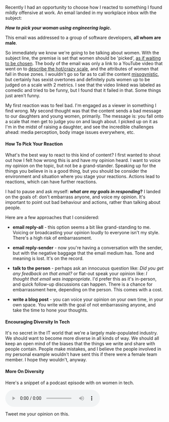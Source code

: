 <!--{Title:"How To Pick Your Reactions To Mildly Offensive Things In The Workplace", Intro:"I received an email at work with mildly sexist content. Reacting to it with care.", PublishedOn:"19-Aug-2014"}-->

Recently I had an opportunity to choose how I reacted to something I found mildly offensive at work. An email landed in my workplace inbox with the subject:

 ***How to pick your woman using engineering logic*.**

This email was addressed to a group of software developers, **all whom are male**.
 
So immediately we know we're going to be talking about women. With the subject line, the premise is set that women should be 'picked', [as if waiting to be chosen](https://en.wikipedia.org/wiki/Binders_full_of_women).  The body of the email was only a link to a YouTube video that went on to [describe the hot/crazy scale](http://i.imgur.com/GcL7FpD.jpg), and the attributes of women that fall in those zones. I wouldn't go so far as to call the content [misogynistic](https://en.wikipedia.org/wiki/Misogeny), but certainly has sexist overtones and definitely puts women up to be judged on a scale with 2 metrics. I see that the video linked was labeled as comedic and tried to be funny, but I found that it failed in that. Some things just aren't funny.

My first reaction was to feel bad. I'm engaged as a viewer in something I find wrong. My second thought was that the content sends a bad message to our daughters and young women, primarily. The message is: you fall onto a scale that men get to judge you on and laugh about. I picked up on it as I'm in the midst of raising a daughter, and see the incredible challenges ahead: media perception, body image issues everywhere, etc. 

#### How To Pick Your Reaction

What's the best way to react to this kind of content? I first wanted to shout out how I felt how wrong this is and have my opinion heard. I want to voice my opinion on the topic, but not be a grand-stander. Speaking up for the things you believe in is a good thing, but you should be consider the environment and situation where you stage your reactions. Actions lead to reactions, which can have further reactions.

I had to pause and ask myself: ***what are my goals in responding*?**  I landed on the goals of: don't embarrass anyone, and voice my opinion. It's important to point out bad behaviour and actions, rather than talking about people.

Here are a few approaches that I considered:

- **email reply-all** - this option seems a bit like grand-standing to me. Voicing or broadcasting your opinion loudly to everyone isn't my style. There's a high risk of embarrassment.

- **email reply-sender** - now you're having a conversation with the sender, but with the negative baggage that the email medium has. Tone and meaning is lost. It's on the record. 
 
- **talk to the person** - perhaps ask an innocuous question like: *Did you get any feedback on that email?* or flat-out speak your opinion like: *I thought that email was inappropriate*. I'd prefer this as it's in-person, and quick follow-up discussions can happen. There is a chance for embarrassment here, depending on the person. This comes with a cost.
 
- **write a blog post** - you can voice your opinion on your own time, in your own space. You write with the goal of not embarrassing anyone, and take the time to hone your thoughts.


#### Encouraging Diversity In Tech

It's no secret in the IT world that we're a largely male-populated industry. We should want to become more diverse in all kinds of way. We should all keep an open mind of the biases that the things we write and share with people contain. People make mistakes, and I believe the people involved in my personal example wouldn't have sent this if there were a female team member. I hope they wouldn't, anyway.

#### More On Diversity

Here's a snippet of a podcast episode with on women in tech.

<audio id="audioplayer" controls="" data-start-time="1536"  >
<source src="http://d.5by5.net/redirect.mp3/cdn.5by5.tv/audio/broadcasts/hypercritical/2012/hypercritical-097.mp3#t=1536" type="audio/mpeg">
</audio>

Tweet me your opinion on this.